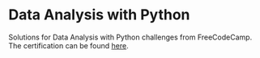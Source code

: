 # Data Analysis with Python
Solutions for Data Analysis with Python challenges from FreeCodeCamp. The certification can be found [here](https://www.freecodecamp.org/learn/data-analysis-with-python).
